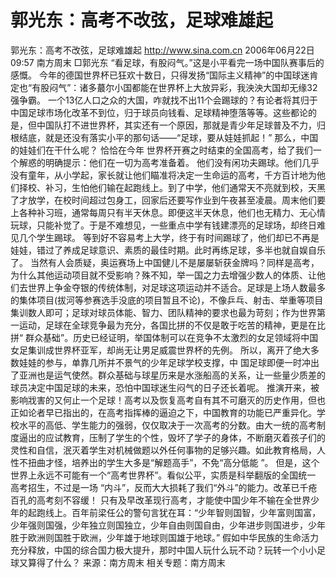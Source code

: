 # 郭光东：高考不改弦，足球难雄起

郭光东：高考不改弦，足球难雄起
http://www.sina.com.cn 2006年06月22日09:57 南方周末
□郭光东
“看足球，有股闷气。”这是小平看完一场中国队赛事后的感慨。
今年的德国世界杯已狂欢十数日，只得发扬“国际主义精神”的中国球迷肯定也“有股闷气”：诸多蕞尔小国都能在世界杯上大放异彩，我泱泱大国却无缘32强争霸。
一个13亿人口之众的大国，咋就找不出11个会踢球的？有论者将其归于中国足球市场化改革不到位，归于球员向钱看、足球精神堕落等等。这些都论的是，但中国队打不进世界杯，其实还有一个原因，那就是青少年足球普及不力，归根结底，就是还没有落实小平的那句话——“足球，要从娃娃抓起！”
那么，中国的娃娃们在干什么呢？
恰恰在今年
世界杯开赛之时结束的全国高考，给了我们一个解惑的明确提示：他们在一切为高考准备着。
他们没有闲功夫踢球。他们几乎没有童年，从小学起，家长就让他们瞄准将决定一生命运的高考，千方百计地为他们择校、补习，生怕他们输在起跑线上。到了中学，他们通常天不亮就到校，天黑了才放学，在校时间超过包身工，回家后还要写作业到午夜甚至凌晨。周末他们要上各种补习班，通常每周只有半天休息。即便这半天休息，他们也无精力、无心情玩球，只能补觉了。于是不难想见，一些重点中学有钱建漂亮的足球场，却终日难见几个学生踢球。
等到好不容易考上大学，终于有时间踢球了，他们却已不再是娃娃，错过了养成足球意识、素质的最佳时期。此时再练足球，多半也就自娱自乐了。
当然有人会质疑，奥运赛场上中国健儿不是屡屡斩获金牌吗？同样是高考，为什么其他运动项目就不受影响？殊不知，举一国之力去增强少数人的体质、让他们去世界上争金夺银的传统体制，对足球这项运动并不适合。足球是上场人数最多的集体项目(拔河等参赛选手没底的项目暂且不论)，不像乒乓、射击、举重等项目集训数人即可；足球对球员体能、智力、团队精神的要求也最为苛刻；作为世界第一运动，足球在全球竞争最为充分，各国比拼的不仅是敢于吃苦的精神，更是在比拼“ 群众基础”。历史已经证明，举国体制可以在竞争不太激烈的女足领域将中国女足集训成世界杯亚军，却尚无让男足威震世界杯的先例。
所以，离开了绝大多数娃娃的参与，单靠几所并不景气的少年足球学校支撑，中
国足球即便一时冲出了亚洲也是运气使然。群众基础与球星历来是水涨船高的关系，让一些量少质差的球员决定中国足球的未来，恐怕中国球迷生闷气的日子还长着呢。
推演开来，被影响戕害的又何止一个足球！高考以及恢复高考自有其不可磨灭的历史作用，但也正如论者早已指出的，在高考指挥棒的逼迫之下，中国教育的功能已严重异化。学校水平的高低、学生能力的强弱，仅仅取决于一次高考的分数。由大一统的高考制度逼出的应试教育，压制了学生的个性，毁坏了学子的身体，不断磨灭着孩子们的灵性和自信，泯灭着学生对机械做题以外任何事物的足够兴趣。如此教育格局，人性不扭曲才怪，培养出的学生大多是“解题高手”，不免“高分低能 ”。
但是，这个世界上永远不可能有一个“高考世界杯”。看似公平，实质是科举翻版的全国统一
高考招生，不过是一场 “内斗”，反而大大损耗了我们“外斗”的能力。改革已千疮百孔的高考刻不容缓！
只有及早改革现行高考，才能使中国少年不输在全世界少年的起跑线上。百年前梁任公的警句言犹在耳：“少年智则国智，少年富则国富，少年强则国强，少年独立则国独立，少年自由则国自由，少年进步则国进步，少年胜于欧洲则国胜于欧洲，少年雄于地球则国雄于地球。”
假如中华民族的生命活力充分释放，中国的综合国力极大提升，那时中国人玩什么玩不动？玩转一个小小足球又算得了什么？ 来源：南方周末
相关专题：南方周末 

